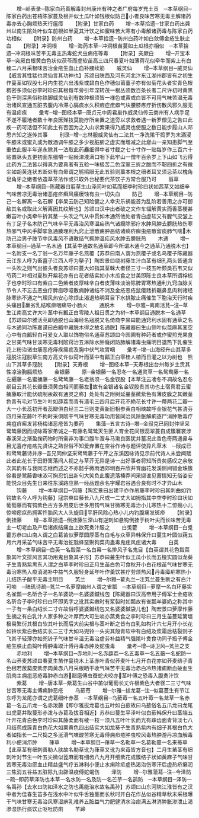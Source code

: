 <!-- { "loadSidebar": true } -->
　　增─岭表录─陈家白药善解毒封州康州有种之者广府每岁充土贡　─本草纲目─陈家白药出苍梧陈家蔓及根并似土瓜叶如钱根似防己小者良味苦寒无毒主解诸药毒亦去心胸烦热天行瘟瘴
　　【附录】甘家白药
　　增─本草拾遗─甘家白药出龚州以南生隂处叶似车前根如半夏其汁饮之如蜜味苦大寒有小毒解诸药毒与陈家白药功相似
　　【附录】防州白药
　　增─本草拾遗─防州白药叶如白敛傅金疮生肤止血
　　【附录】冲洞根
　　增─海药本草─冲洞根苗蔓如土瓜根亦相似　─本草拾遗─冲洞根味苦平无毒主热毒蛇犬虫痈疮等毒
　　【附录】突厥白
　　增─开宝本草─突厥白根黄白色状似茯苓而虚软苖高三四尺春夏叶如薄荷花似牵牛而紫上有白棱二八月采根味苦治金疮生血止血补腰续筋
　　威灵仙
　　增─本草纲目─威灵仙【威言其性猛也灵仙言其功神也】苏颂曰陜西及河东河北汴东江湖州郡皆有之初生作蔓茎如钗股七月内生花六出浅紫或碧白色作穗似莆薹子亦有似菊花头者实青色根稠密多须似谷李时珍曰其根每年旁引年深转茂一根丛须数百条长者二尺许初时黄黑色干则深黑俗称铁脚威灵仙别有数种根须皆一様色或黄或白皆不可用气味苦温无毒治诸风宣通五脏去腹内冷滞心膈痰水久积瘕症痃癖气块腰膝疼疗折伤散风邪久服无有温疟疾
　　彚考─增─图经本草─唐贞元中周君巢作威灵仙传云商州有人病手足不遂不履地者数十年良医殚技莫能疗所亲置之道旁以求救者遇一新罗僧见之告曰此疾一药可活但不知此土有否因为之入山求索果得乃威灵也使服之数日能步履山人邓思齐知之遂传其事
　　别录─增─志林服威灵仙有二法其一净洗隂干捣罗为末酒浸牛膝末或蜜丸或为散酒调牛膝之多少视脏腑之虚实而増减之此睂山一亲知患脚气至重依此服半年遂永除其一法取此药麤细得中者寸截之七十寸作一贴每岁作三百六十贴置牀头五更初面东细嚼一贴候津液满口咽下此牢山一僧年百余岁上下山如飞云得此药方二法皆以得真为要真者有五验一味极苦二色深翠三折之脆而不靭四折之有微尘如胡黄连状五断处有白晕谓之鸲鹆眼无此五验则藁本根之细者耳又须忌茶以槐角皂角牙之嫩者依造草茶法作或只取外台秘要代茶饮子方常合服乃可
　　翦草
　　增─本草纲目─陈藏器曰翦草生山泽间叶如茗而细李时珍曰状如茜草又如细辛气味苦凉无毒治诸恶疮疥癣风瘙瘘蚀有虫一切失血
　　防己
　　增─本草纲目─防己一名解离一名石解【李杲云防己知险健之人幸灾乐祸能首为乱阶若善用之亦可御敌其名或取此义解离因其纹解也】苏颂曰汉中出者破之文作车辐解黄实而香茎梗甚嫩苖叶小类牵牛折其茎一头吹之气从中贯如木通然他处者青白虚软又有腥气皮皱上有丁足子名木防己气味辛平无毒治风寒温疟热气诸癎除邪疗水肿风肿去膀胱热伤寒热邪气中风手脚挛急通腠理利九窍止泄散痈肿恶结诸瘑疥癣虫疮散留痰肺气喘木防己治男子肢节中风毒风不语散结气拥肿温疟风水肿去膀胱热
　　木通
　　增─本草纲目─通草一名木通【其茎中通故名通草即今所谓木通今之通草乃通脱木也】一名附支一名丁翁一名万年藤子名燕覆【苏恭曰南人谓为燕覆子或名鸟覆子陈藏器云江东人呼为畜葍子江西人呼为拏子】陶宏景曰绕树藤生汁白茎有细孔两头皆通含一头吹之则气出彼头者良苏颂曰蔓大如指其茎榦大者径三寸一枝五叶颇类石韦又似芍药二叶相对夏秋开紫花亦有白花者结实如小木瓜食之甘美即陈士良本草所谓桴棪子也李时珍曰有紫白二色紫者皮厚味辛白者皮薄味淡治除脾胃寒热通利九窍血脉关节令人不忘去恶虫疗脾疸哕噫散痈肿诸结不消及金疮恶疮鼠瘘踒折齆鼻息肉利诸经脉寒热不通之气理风热安心除烦止渴退热明耳目下水排脓止痛催生下胞治天行时疾头痛目羸劣乳结喉痹咽痛导小肠火
　　通脱木
　　增─尔雅─离南活莌─注─草生江南高丈许大叶茎中有瓤正白零陵人祖日贯之为树─本草纲目通脱木一名通草【苏颂曰尔雅活莌即通脱也山海经名冦脱又名倚商李杲曰能通窍利水固有通草之名与木通同功陈嘉谟曰白瓤中藏脱木得之故名通脱】陈藏器曰生山侧叶似萞麻其茎空心中有白瓤轻白可爱女人取以饰物俗名通草苏颂曰今园圃有种莳者或作蜜煎充果食之甘美气味甘淡寒无毒利隂窍治五淋除水肿癃闭防肺解诸毒虫痛明目退热下乳催生花上粉治诸虫瘘恶疮痔疾瘰疬及胸中伏气攻胃咽
　　彚考─增─山海经升山其草多冦脱注冦脱草生南方高丈许似荷叶而茎中有瓤正白零桂人植而日灌之以为树也　熊山下其草多冦脱
　　【附录】天寿根
　　增─图经本草─天寿根出台州每岁土贡其性凉治胸膈烦热
　　金银藤
　　原─金银藤一名忍冬一名通灵草一名鸳鸯藤一名左纒藤一名蜜捅藤一名鹭鸶藤一名老翁须一名金钗股【本草注云凌冬不凋故名忍冬纲目云其花长瓣垂须黄白相间而藤左故有金银诸名金钗股贵其功也土宿真君云蜜捅藤取汁能伏硫制汞故有通灵之称】处处有之附树延蔓茎微紫色有薄皮膜之其嫩茎色青有毛对节生叶叶如薜荔而青有濇毛三四月后开花不絶花长寸许一蔕两花二瓣一大一小长蕊初开者蕊瓣俱白经三二日则变黄新旧相参黄白相映故呼金银花气甚清芬四月采花藤叶不拘时采俱隂干气味甘寒无毒功用皆同治风除胀解痢逐尸消肿散毒疗痈疽疥癣发背杨梅诸恶疮皆为要药
　　集藻─五言古诗─增─金叚克已同封仲坚采鹭鸶藤因而成咏寄家弟诚之─有藤名鹭鸶天生匪人育金花间银蕊翠蔓自成簇褰裳涉春溪采之渐盈掬药物时所需非为事口腹牛溲与马渤良医犹并蓄况此香色奇两通鼻与目尤喜疗疮疡先贤讲之熟世俗不知爱弃置在空谷作诗与题评使异凡草木　─叚成已和鹭鸶藤诗并序─吾兄同仲坚采鹭鸶藤于午芹之东溪因咏诗见示前代诗人未尝闻赋此者此花长于田野篱落间人视之与草芥无异是诗一出好事者将知所贵矣感叹之余敬次其韵有与我同志继而述之不亦懿乎微雨洒郊坰百卉欣并育幽花发溪侧间错金珠簇徐看是鹭藤香味浓可掬忍饥出新句大笑负此腹遗落榛莽间采撷谁见蓄情知无俗姿安能悦众目先生日来徃东溪路应熟一经品题余名字耀岩谷遇合良有时不才异山木
　　钩藤
　　增─本草纲目─钩藤【陶宏景曰出建平亦作吊藤李时珍曰其刺曲如钓钩故名今人呼为钩藤】冦宗奭曰藤长八九尺或一二丈大如拇指其中空李时珍曰状如葡萄藤而有钩紫色古方多用皮后世多用钩气味甘微寒无毒治小儿寒热十二惊癎小儿惊啼瘛疭热拥客忤胎风大人头旋目平肝风除心热小儿内钓腹痛发斑疹
　　【附录】倒挂藤
　　增─本草拾遗─倒挂藤生深山有逆刺如悬钩倒挂于树叶尖而长味苦无毒主一切老血及产后诸疾结痛血上欲死煑汁服之
　　白兎藿
　　增─本草纲目─白兎藿苏恭曰山南人谓之白葛苖似萝藦圆厚茎有白毛与众草异韩保升曰蔓生叶圆似莼五月六月采苖气味苦平无毒治蛇虺蜂虿猘狗菜肉蛊毒鬼疰风疰诸大毒
　　白英
　　增─本草纲目─白英一名縠菜一名白幕一名排风子名鬼目【白英谓其花色縠菜象其叶文排风言其功用鬼目象其子形】苏恭曰蔓生叶似王瓜小长而五桠实圆似龙葵子生青熟紫黒东人谓之白草李时珍曰正月生苖白色可食秋开小白花根苖气味甘寒无毒治寒热入疸消渴补中益气久服轻身延年叶作羮饮甚疗劳烦热风丹毒瘴疟寒热小儿结热子酸平无毒主明目
　　芄兰
　　增─尔雅─雚丸兰─注芄兰蔓生断之有白汁可啖　─陆玑诗疏─芄兰一名萝摩幽州人谓之雀瓢　─本草纲目─萝摩一名白环藤实名雀瓢一名斫合子一名羊婆奶一名婆婆鍼线包【陈藏器曰汉高帝用子傅军士金疮故名斫合子李时珍曰白环即芄字之讹其实嫩时有浆裂时如瓢故有雀瓢羊婆奶之称其中一子有一条白绒长二寸许故俗呼婆婆鍼线包又名婆婆鍼袋儿也】陶宏景曰萝摩作藤生摘之有白乳汁人家多种之叶厚而大可生啖亦蒸煑食之李时珍曰三月生苖蔓延篱垣极易繁衍其根白软其叶长而后大前尖根与茎叶断之皆有白乳如构汁六七月开小长花如铃状紫白色结实长二三寸大如马兜铃一头尖其殻青软中有白绒及浆霜后枯裂则子飞其子轻薄亦如兜铃子气味甘辛温无毒治虚劳补益精气强隂叶煑食功同子捣子傅金疮生肤止血捣叶傅肿毒取汁傅丹毒赤肿及蛇虫毒
　　彚考─增─诗卫风─芄兰之支
　　赤地利
　　增─本草纲目─赤地利一名赤薜荔一名五毒草一名五蕺一名蛇防一名山荞麦苏颂曰春夏生苖作蔓绕木上茎赤叶青似荞麦叶七月开白花亦如荞麦结子青色根若菝葜皮紫赤肉黄赤八月采根晒干收气味苦平无毒治赤白冷热诸痢断血破血生肌肉主痈疽恶疮毒肿赤白游醋磨傅虫蚕蛇犬咬亦茎叶傅之恐毒入腹煑汁饮
　　紫葛
　　增─唐本草─紫葛生山谷中苖似葡萄长丈许根紫色大者径二三寸气味甘苦寒无毒主傅痈肿恶疮
　　乌蘝苺
　　增─尔雅─拔龙葛─注─似葛蔓生有节江东呼为龙尾亦谓之虎葛细叶赤茎　─本草纲目─乌蘝苺一名五叶苺一名茏草一名赤葛一名五爪龙一名赤泼藤【即尔雅拔龙葛也五叶如白蘝故曰乌蘝俗名五爪龙曰龙尾曰虎葛并取蔓形赤泼与赤葛及拔音相近】苏恭曰蔓生平泽叶似白蘝韩保升曰茎端五叶开花青白色李时珍曰其藤柔而有棱一枝一须凡五叶叶长而光有疎齿面青背淡七八月结苞成簇青白色花大如粟黄色四出结实大如龙葵子生青熟紫内有细子其根白色大者如指长一二尺捣之多涎滑气味酸苦寒无毒傅痈疖疮肿虫咬风毒热肿游丹凉血解毒利小便消疖肿
　　葎草
　　增─本草纲目─葎草一名勒草一名葛勒蔓一名来苺草【此草茎有细刺善勒人肤故名勒草讹为葎草又讹为来苺皆方音也】二月生苖茎有细刺叶对节生一叶五尖微似萞麻而有细齿八九月开细紫花成簇结子状如黄麻子气味甘苦寒无毒治瘀血止精益盛气疗五淋利小便止水痢除疟虚热渴治伤寒汗后虚热疥癞润三焦消五谷益五脏除九虫辟温疫傅蛇蝎伤
　　泽防
　　增─尔雅蕍蕮─注─今泽防─疏─即药草泽防也本草一名水防一名及防一名芒芋一名鹄防　─本草纲目─泽防一名禹孙【去水曰防如泽水之防也禹能治水故名禹孙】苏颂曰山东河陜江淮皆有之汉中者为佳春生苖多在浅水中叶似牛舌独茎而长秋时开白花作丛似谷精草秋末采根曝干气味甘寒无毒治风寒湿痹乳难养五脏益气力肥健消水治痞满五淋消肿胀渗泄止渴渗湿热行痰饮止呕吐防痢
　　羊蹄
